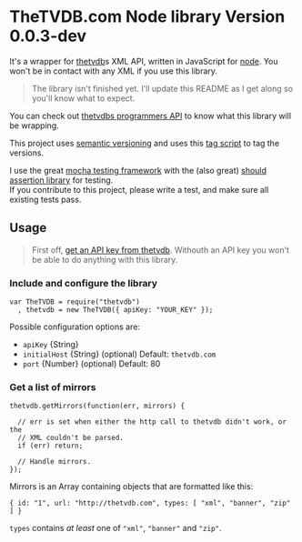 # TheTVDB.com Node library Version 0.0.3-dev

It's a wrapper for [thetvdb][]s XML API, written in JavaScript for [node][].
You won't be in contact with any XML if you use this library.

> The library isn't finished yet. I'll update this README as I get along so
> you'll know what to expect.

You can check out [thetvdbs programmers API](http://thetvdb.com/wiki/index.php?title=Programmers_API)
to know what this library will be wrapping.

[node]: http://nodejs.org/
[thetvdb]: http://www.thetvdb.com/


This project uses [semantic versioning](http://semver.org/) and uses this [tag script](https://github.com/enyo/tag) to tag the versions.

I use the great [mocha testing framework](http://visionmedia.github.com/mocha/) with the (also great) [should assertion library](https://github.com/visionmedia/should.js) for testing.  
If you contribute to this project, please write a test, and make sure all existing tests pass.

## Usage

> First off, [get an API key from thetvdb](http://thetvdb.com/?tab=apiregister).
> Withouth an API key you won't be able to do anything with this library.


### Include and configure the library

    var TheTVDB = require("thetvdb")
      , thetvdb = new TheTVDB({ apiKey: "YOUR_KEY" });

Possible configuration options are:

  - `apiKey` {String}
  - `initialHost` {String} (optional) Default: `thetvdb.com`
  - `port` {Number} (optional) Default: 80

### Get a list of mirrors

    thetvdb.getMirrors(function(err, mirrors) {

      // err is set when either the http call to thetvdb didn't work, or the
      // XML couldn't be parsed.
      if (err) return;

      // Handle mirrors.
    });

Mirrors is an Array containing objects that are formatted like this:

    { id: "1", url: "http://thetvdb.com", types: [ "xml", "banner", "zip" ] }

`types` contains *at least* one of `"xml"`, `"banner"` and `"zip"`.